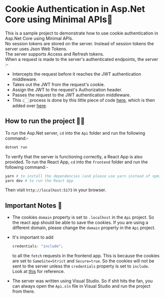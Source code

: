 # Cookie Authentication in Asp.Net Core using Minimal APIs🍪

This is a sample project to demonstrate how to use cookie authentication in Asp.Net Core using Minimal APIs.  
No session tokens are stored on the server. Instead of session tokens the server uses Json Web Tokens.  
The server supports Access and Refresh tokens.  
When a request is made to the server's authenticated endpoints, the server :-

- Intercepts the request before it reaches the JWT authentication middleware.
- Takes out the JWT from the request's cookie.
- Assign the JWT to the request's Authorization header.
- Passes the request to the JWT authentication middleware.
- This 👆🏻 process is done by this little piece of code [here](https://github.com/prateek332/Cookie-Auth-in-Asp.Net-Core-using-Minimal-Apis/blob/04401e69ccab6ff920111e95fc50756d40965d68/Api/Program.cs#L88-L101), which is then added over [here](https://github.com/prateek332/Cookie-Auth-in-Asp.Net-Core-using-Minimal-Apis/blob/04401e69ccab6ff920111e95fc50756d40965d68/Api/Program.cs#L41).

## How to run the project 🏃‍♂️

To run the Asp.Net server, `cd` into the `Api` folder and run the following command:-

```bash
dotnet run
```

To verify that the server is functioning correctly, a React App is also provided. To run the React App, `cd` into the `frontend` folder and run the following command:-

```bash
yarn # to install the dependencies (and please use yarn instead of npm)
yarn dev # to run the React App
```

Then visit `http://localhost:5173` in your browser.

## Important Notes 📝

- The cookies `domain` property is set to `.localhost` in the `Api` project. So the react app should be able to save the cookies. If you are using a different domain, please change the `domain` property in the `Api` project.
- It's important to add

  ```js
  credentials: "include";
  ```

  to all the `fetch` requests in the frontend app. This is because the cookies are set to `SameSite=Strict` and `Secure=true`. So the cookies will not be sent to the server unless the `credentials` property is set to `include`. Look at [this](https://github.com/prateek332/Cookie-Auth-in-Asp.Net-Core-using-Minimal-Apis/blob/04401e69ccab6ff920111e95fc50756d40965d68/frontend/src/components/TestAuthentication.tsx#L12-L14) for reference.

- The server was written using Visual Studio. So if shit hits the fan, you can always open the `Api.sln` file in Visual Studio and run the project from there.
